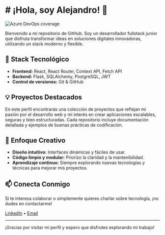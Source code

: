 <h1># ¡Hola, soy Alejandro! 👋</h1>
<img alt="Azure DevOps coverage" src="https://img.shields.io/azure-devops/coverage/Alejandro/Full%20Stack%20Developer/25?style=social&logo=appveyor&logoColor=blue&logoSize=100&label=healthiness&labelColor=violet&color=Blue&cacheSeconds=3600">



Bienvenido a mi repositorio de GitHub. Soy un desarrollador fullstack junior que disfruta transformar ideas en soluciones digitales innovadoras, utilizando un stack moderno y flexible.

## 🚀 Stack Tecnológico
- **Frontend:** React, React Router, Context API, Fetch API
- **Backend:** Flask, SQLAlchemy, PostgreSQL, JWT
- **Control de versiones:** Git & GitHub

## 💡 Proyectos Destacados
En este perfil encontrarás una colección de proyectos que reflejan mi pasión por el desarrollo web y mi interés en crear aplicaciones escalables, seguras y bien estructuradas. Cada repositorio incluye documentación detallada y ejemplos de buenas prácticas de codificación.

## 🎨 Enfoque Creativo
- **Diseño intuitivo:** Interfaces dinámicas y fáciles de usar.
- **Código limpio y modular:** Priorizo la claridad y la mantenibilidad.
- **Aprendizaje continuo:** Siempre explorando nuevas tecnologías y técnicas para mejorar mis proyectos.

## 📫 Conecta Conmigo
Si te interesa colaborar o simplemente quieres charlar sobre tecnología, ¡no dudes en contactarme!

[LinkedIn](https://www.linkedin.com/in/alejandro-rocas) • [Email](alejandro.roca.saucedo@gmail.com)

---

¡Gracias por visitar mi perfil y espero que disfrutes explorando mi trabajo!
